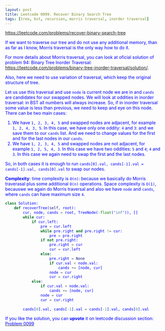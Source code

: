 ```yaml
---
layout: post
title: Leetcode 0099. Recover Binary Search Tree
tags: [tree, bst, recursion, morris traversal, inorder traversal]
---
```


<a href="https://leetcode.com/problems/recover-binary-search-tree"> <font color = blue>https://leetcode.com/problems/recover-binary-search-tree

If we want to traverse our tree and do not use any additional memory, than as far as I know, Morris traversal is the only way how to do it. 

For more details about Morris traversal, you can look at oficial solution of problem 94: Binary Tree Inorder Traversal: https://leetcode.com/problems/binary-tree-inorder-traversal/solution/.

Also, here we need to use variation of traversal, which keep the original structure of tree.

Let us use this traversal and use `node` is current node we are in and `cands` are candidates for our swapped nodes. We will look at oddities in inorder traversal: in BST all numbers will always increase. So, if in inorder traversal some value is less than previous, we need to keep and eye on this node. There can be two main cases:

1. We have `1, 2, 3, 4, 5` and swapped nodes are adjacent, for example `1, 2, 4, 3, 5`. In this case, we have only one oddity: `4` and `3`: and we save them to our `cands` list. And we need to change values for the first and for the last nodes in our `cands`.
2. We have `1, 2, 3, 4, 5` and swapped nodes are not adjacent, for example `1, 2, 5, 4, 3`. In this case we have two oddities: `5` and `4`; `4` and `3`.  In this case we again need to swap the first and the last nodes.

So, in both cases it is enough to run `cands[0].val, cands[-1].val = cands[-1].val, cands[0].val` to swap our nodes.

**Complexity**: time complexity is `O(n)`: because we basically do Morris traverasal plus some additional `O(n)` operations. Space complexity is `O(1)`, becauswe we again do Morris traversal and also we have `node` and `cands`, where `cands` can have maximum size `4`.

```python
class Solution:
    def recoverTree(self, root):
        cur, node, cands = root, TreeNode(-float("inf")), []
        while cur:
            if cur.left:
                pre = cur.left
                while pre.right and pre.right != cur:
                    pre = pre.right
                if not pre.right:
                    pre.right = cur
                    cur = cur.left
                else:
                    pre.right = None
                    if cur.val < node.val:
                        cands += [node, cur]
                    node = cur
                    cur = cur.right
            else:
                if cur.val < node.val:
                    cands += [node, cur]
                node = cur
                cur = cur.right
            
        cands[0].val, cands[-1].val = cands[-1].val, cands[0].val
```

If you like the solution, you can **upvote** it on leetcode discussion section:<a href="https://leetcode.com/problems/recover-binary-search-tree/discuss/917430/python-ono1-morris-traversal-explained"> <font color = blue>Problem 0099
